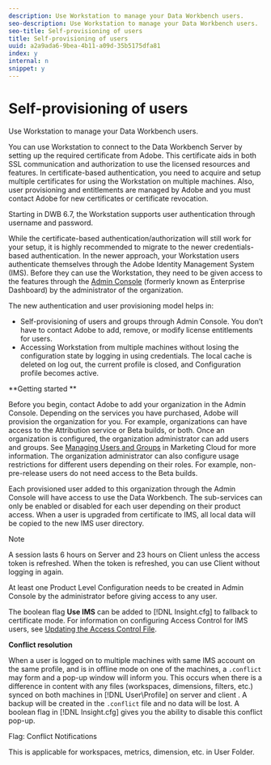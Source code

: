 ```yaml
---
description: Use Workstation to manage your Data Workbench users.
seo-description: Use Workstation to manage your Data Workbench users.
seo-title: Self-provisioning of users
title: Self-provisioning of users
uuid: a2a9ada6-9bea-4b11-a09d-35b5175dfa81
index: y
internal: n
snippet: y
---
```


# Self-provisioning of users

Use Workstation to manage your Data Workbench users.

You can use Workstation to connect to the Data Workbench Server by setting up the required certificate from Adobe. This certificate aids in both SSL communication and authorization to use the licensed resources and features. In certificate-based authentication, you need to acquire and setup multiple certificates for using the Workstation on multiple machines. Also, user provisioning and entitlements are managed by Adobe and you must contact Adobe for new certificates or certificate revocation.

Starting in DWB 6.7, the Workstation supports user authentication through username and password.

While the certificate-based authentication/authorization will still work for your setup, it is highly recommended to migrate to the newer credentials-based authentication. In the newer approach, your Workstation users authenticate themselves through the Adobe Identity Management System (IMS). Before they can use the Workstation, they need to be given access to the features through the [Admin Console](https://marketing.adobe.com/resources/help/en_US/mcloud/admin_getting_started.html) (formerly known as Enterprise Dashboard) by the administrator of the organization.

The new authentication and user provisioning model helps in:

* Self-provisioning of users and groups through Admin Console. You don’t have to contact Adobe to add, remove, or modify license entitlements for users. 
* Accessing Workstation from multiple machines without losing the configuration state by logging in using credentials. The local cache is deleted on log out, the current profile is closed, and Configuration profile becomes active.

**Getting started **

Before you begin, contact Adobe to add your organization in the Admin Console. Depending on the services you have purchased, Adobe will provision the organization for you. For example, organizations can have access to the Attribution service or Beta builds, or both. Once an organization is configured, the organization administrator can add users and groups. See [Managing Users and Groups](https://marketing.adobe.com/resources/help/en_US/mcloud/user_mgmt_admin.html) in Marketing Cloud for more information. The organization administrator can also configure usage restrictions for different users depending on their roles. For example, non-pre-release users do not need access to the Beta builds.

Each provisioned user added to this organization through the Admin Console will have access to use the Data Workbench. The sub-services can only be enabled or disabled for each user depending on their product access. When a user is upgraded from certificate to IMS, all local data will be copied to the new IMS user directory.

>[!NOTE]
>
>A session lasts 6 hours on Server and 23 hours on Client unless the access token is refreshed. When the token is refreshed, you can use Client without logging in again.

At least one Product Level Configuration needs to be created in Admin Console by the administrator before giving access to any user.

The boolean flag **Use IMS** can be added to [!DNL Insight.cfg] to fallback to certificate mode. For information on configuring Access Control for IMS users, see [Updating the Access Control File](https://marketing.adobe.com/resources/help/en_US/insight/svrprod/c_updt_accss_ctrl_file.html).

**Conflict resolution**

When a user is logged on to multiple machines with same IMS account on the same profile, and is in offline mode on one of the machines, a `.conflict` may form and a pop-up window will inform you. This occurs when there is a difference in content with any files (workspaces, dimensions, filters, etc.) synced on both machines in [!DNL User\Profile\] on server and client . A backup will be created in the `.conflict` file and no data will be lost. A boolean flag in [!DNL Insight.cfg] gives you the ability to disable this conflict pop-up.

Flag: Conflict Notifications

This is applicable for workspaces, metrics, dimension, etc. in User Folder. 
